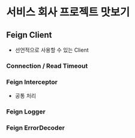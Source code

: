 # 서비스 회사 프로젝트 맛보기

## Feign Client
- 선언적으로 사용할 수 있는 Client

### Connection / Read Timeout

### Feign Interceptor
- 공통 처리
### Feign Logger

### Feign ErrorDecoder